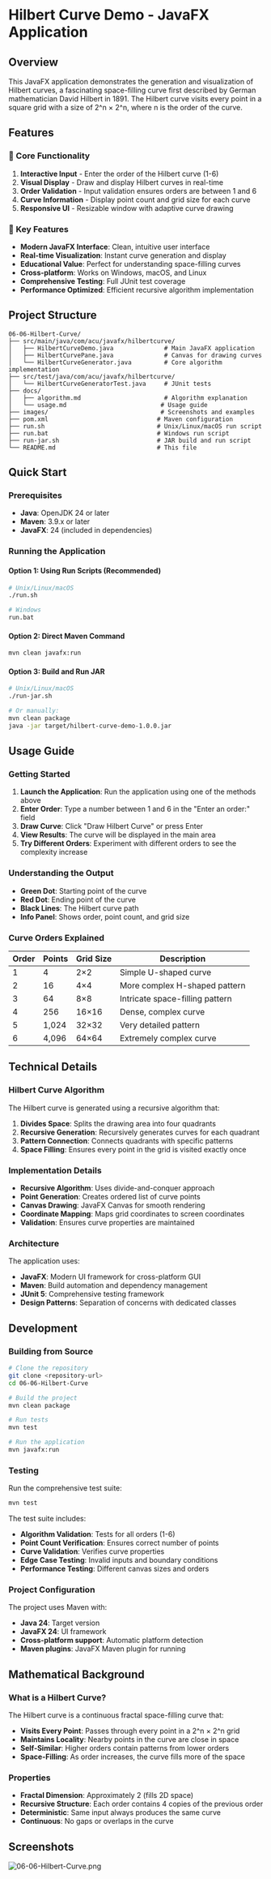# Hilbert Curve Demo - JavaFX Application

## Overview

This JavaFX application demonstrates the generation and visualization of Hilbert curves, a fascinating space-filling curve first described by German mathematician David Hilbert in 1891. The Hilbert curve visits every point in a square grid with a size of 2^n × 2^n, where n is the order of the curve.

## Features

### 🎯 Core Functionality

1. **Interactive Input** - Enter the order of the Hilbert curve (1-6)
2. **Visual Display** - Draw and display Hilbert curves in real-time
3. **Order Validation** - Input validation ensures orders are between 1 and 6
4. **Curve Information** - Display point count and grid size for each curve
5. **Responsive UI** - Resizable window with adaptive curve drawing

### 🚀 Key Features

- **Modern JavaFX Interface**: Clean, intuitive user interface
- **Real-time Visualization**: Instant curve generation and display
- **Educational Value**: Perfect for understanding space-filling curves
- **Cross-platform**: Works on Windows, macOS, and Linux
- **Comprehensive Testing**: Full JUnit test coverage
- **Performance Optimized**: Efficient recursive algorithm implementation

## Project Structure

```
06-06-Hilbert-Curve/
├── src/main/java/com/acu/javafx/hilbertcurve/
│   ├── HilbertCurveDemo.java              # Main JavaFX application
│   ├── HilbertCurvePane.java              # Canvas for drawing curves
│   └── HilbertCurveGenerator.java         # Core algorithm implementation
├── src/test/java/com/acu/javafx/hilbertcurve/
│   └── HilbertCurveGeneratorTest.java     # JUnit tests
├── docs/
│   ├── algorithm.md                       # Algorithm explanation
│   └── usage.md                          # Usage guide
├── images/                               # Screenshots and examples
├── pom.xml                              # Maven configuration
├── run.sh                               # Unix/Linux/macOS run script
├── run.bat                              # Windows run script
├── run-jar.sh                           # JAR build and run script
└── README.md                            # This file
```

## Quick Start

### Prerequisites

- **Java**: OpenJDK 24 or later
- **Maven**: 3.9.x or later
- **JavaFX**: 24 (included in dependencies)

### Running the Application

#### Option 1: Using Run Scripts (Recommended)
```bash
# Unix/Linux/macOS
./run.sh

# Windows
run.bat
```

#### Option 2: Direct Maven Command
```bash
mvn clean javafx:run
```

#### Option 3: Build and Run JAR
```bash
# Unix/Linux/macOS
./run-jar.sh

# Or manually:
mvn clean package
java -jar target/hilbert-curve-demo-1.0.0.jar
```

## Usage Guide

### Getting Started

1. **Launch the Application**: Run the application using one of the methods above
2. **Enter Order**: Type a number between 1 and 6 in the "Enter an order:" field
3. **Draw Curve**: Click "Draw Hilbert Curve" or press Enter
4. **View Results**: The curve will be displayed in the main area
5. **Try Different Orders**: Experiment with different orders to see the complexity increase

### Understanding the Output

- **Green Dot**: Starting point of the curve
- **Red Dot**: Ending point of the curve
- **Black Lines**: The Hilbert curve path
- **Info Panel**: Shows order, point count, and grid size

### Curve Orders Explained

| Order | Points | Grid Size | Description |
|-------|--------|-----------|-------------|
| 1 | 4 | 2×2 | Simple U-shaped curve |
| 2 | 16 | 4×4 | More complex H-shaped pattern |
| 3 | 64 | 8×8 | Intricate space-filling pattern |
| 4 | 256 | 16×16 | Dense, complex curve |
| 5 | 1,024 | 32×32 | Very detailed pattern |
| 6 | 4,096 | 64×64 | Extremely complex curve |

## Technical Details

### Hilbert Curve Algorithm

The Hilbert curve is generated using a recursive algorithm that:

1. **Divides Space**: Splits the drawing area into four quadrants
2. **Recursive Generation**: Recursively generates curves for each quadrant
3. **Pattern Connection**: Connects quadrants with specific patterns
4. **Space Filling**: Ensures every point in the grid is visited exactly once

### Implementation Details

- **Recursive Algorithm**: Uses divide-and-conquer approach
- **Point Generation**: Creates ordered list of curve points
- **Canvas Drawing**: JavaFX Canvas for smooth rendering
- **Coordinate Mapping**: Maps grid coordinates to screen coordinates
- **Validation**: Ensures curve properties are maintained

### Architecture

The application uses:
- **JavaFX**: Modern UI framework for cross-platform GUI
- **Maven**: Build automation and dependency management
- **JUnit 5**: Comprehensive testing framework
- **Design Patterns**: Separation of concerns with dedicated classes

## Development

### Building from Source

```bash
# Clone the repository
git clone <repository-url>
cd 06-06-Hilbert-Curve

# Build the project
mvn clean package

# Run tests
mvn test

# Run the application
mvn javafx:run
```

### Testing

Run the comprehensive test suite:
```bash
mvn test
```

The test suite includes:
- **Algorithm Validation**: Tests for all orders (1-6)
- **Point Count Verification**: Ensures correct number of points
- **Curve Validation**: Verifies curve properties
- **Edge Case Testing**: Invalid inputs and boundary conditions
- **Performance Testing**: Different canvas sizes and orders

### Project Configuration

The project uses Maven with:
- **Java 24**: Target version
- **JavaFX 24**: UI framework
- **Cross-platform support**: Automatic platform detection
- **Maven plugins**: JavaFX Maven plugin for running



## Mathematical Background

### What is a Hilbert Curve?

The Hilbert curve is a continuous fractal space-filling curve that:
- **Visits Every Point**: Passes through every point in a 2^n × 2^n grid
- **Maintains Locality**: Nearby points in the curve are close in space
- **Self-Similar**: Higher orders contain patterns from lower orders
- **Space-Filling**: As order increases, the curve fills more of the space

### Properties

- **Fractal Dimension**: Approximately 2 (fills 2D space)
- **Recursive Structure**: Each order contains 4 copies of the previous order
- **Deterministic**: Same input always produces the same curve
- **Continuous**: No gaps or overlaps in the curve

## Screenshots

![06-06-Hilbert-Curve.png](images/06-06-Hilbert-Curve.png)